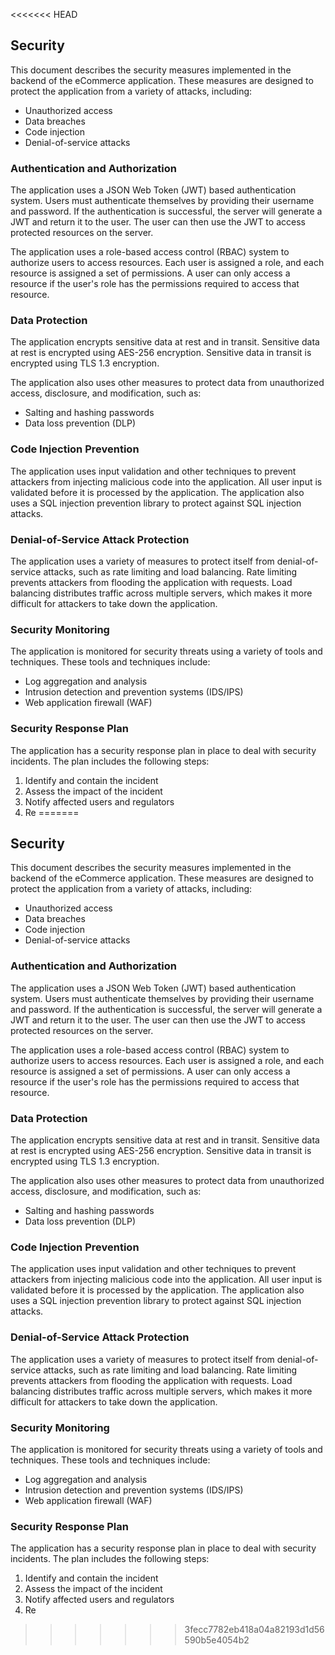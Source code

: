 <<<<<<< HEAD
## Security

This document describes the security measures implemented in the backend of the eCommerce application. These measures are designed to protect the application from a variety of attacks, including:

* Unauthorized access
* Data breaches
* Code injection
* Denial-of-service attacks

### Authentication and Authorization

The application uses a JSON Web Token (JWT) based authentication system. Users must authenticate themselves by providing their username and password. If the authentication is successful, the server will generate a JWT and return it to the user. The user can then use the JWT to access protected resources on the server.

The application uses a role-based access control (RBAC) system to authorize users to access resources. Each user is assigned a role, and each resource is assigned a set of permissions. A user can only access a resource if the user's role has the permissions required to access that resource.

### Data Protection

The application encrypts sensitive data at rest and in transit. Sensitive data at rest is encrypted using AES-256 encryption. Sensitive data in transit is encrypted using TLS 1.3 encryption.

The application also uses other measures to protect data from unauthorized access, disclosure, and modification, such as:

* Salting and hashing passwords
* Data loss prevention (DLP)

### Code Injection Prevention

The application uses input validation and other techniques to prevent attackers from injecting malicious code into the application. All user input is validated before it is processed by the application. The application also uses a SQL injection prevention library to protect against SQL injection attacks.

### Denial-of-Service Attack Protection

The application uses a variety of measures to protect itself from denial-of-service attacks, such as rate limiting and load balancing. Rate limiting prevents attackers from flooding the application with requests. Load balancing distributes traffic across multiple servers, which makes it more difficult for attackers to take down the application.

### Security Monitoring

The application is monitored for security threats using a variety of tools and techniques. These tools and techniques include:

* Log aggregation and analysis
* Intrusion detection and prevention systems (IDS/IPS)
* Web application firewall (WAF)

### Security Response Plan

The application has a security response plan in place to deal with security incidents. The plan includes the following steps:

1. Identify and contain the incident
2. Assess the impact of the incident
3. Notify affected users and regulators
4. Re
=======
## Security

This document describes the security measures implemented in the backend of the eCommerce application. These measures are designed to protect the application from a variety of attacks, including:

* Unauthorized access
* Data breaches
* Code injection
* Denial-of-service attacks

### Authentication and Authorization

The application uses a JSON Web Token (JWT) based authentication system. Users must authenticate themselves by providing their username and password. If the authentication is successful, the server will generate a JWT and return it to the user. The user can then use the JWT to access protected resources on the server.

The application uses a role-based access control (RBAC) system to authorize users to access resources. Each user is assigned a role, and each resource is assigned a set of permissions. A user can only access a resource if the user's role has the permissions required to access that resource.

### Data Protection

The application encrypts sensitive data at rest and in transit. Sensitive data at rest is encrypted using AES-256 encryption. Sensitive data in transit is encrypted using TLS 1.3 encryption.

The application also uses other measures to protect data from unauthorized access, disclosure, and modification, such as:

* Salting and hashing passwords
* Data loss prevention (DLP)

### Code Injection Prevention

The application uses input validation and other techniques to prevent attackers from injecting malicious code into the application. All user input is validated before it is processed by the application. The application also uses a SQL injection prevention library to protect against SQL injection attacks.

### Denial-of-Service Attack Protection

The application uses a variety of measures to protect itself from denial-of-service attacks, such as rate limiting and load balancing. Rate limiting prevents attackers from flooding the application with requests. Load balancing distributes traffic across multiple servers, which makes it more difficult for attackers to take down the application.

### Security Monitoring

The application is monitored for security threats using a variety of tools and techniques. These tools and techniques include:

* Log aggregation and analysis
* Intrusion detection and prevention systems (IDS/IPS)
* Web application firewall (WAF)

### Security Response Plan

The application has a security response plan in place to deal with security incidents. The plan includes the following steps:

1. Identify and contain the incident
2. Assess the impact of the incident
3. Notify affected users and regulators
4. Re
>>>>>>> 3fecc7782eb418a04a82193d1d56590b5e4054b2
